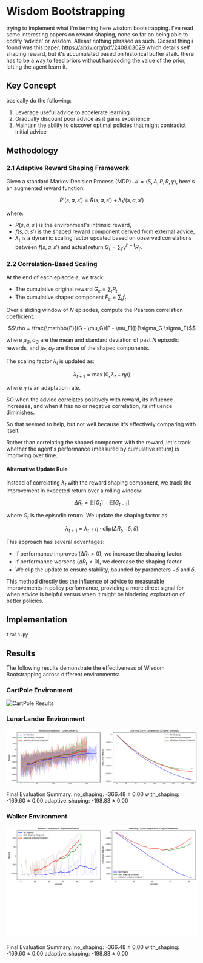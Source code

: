 # Wisdom Bootstrapping

trying to implement what I'm terming here wisdom bootstrapping. I've read some interesting papers on reward shaping, none so far on being able to codify 'advice' or wisdom. Atleast nothing  phrased as such. 
Closest thing i found was this paper: https://arxiv.org/pdf/2408.03029 which details self shaping reward, but it's accumulated based on historical buffer afaik. there has to be a way to feed priors without hardcoding the value of the prior, letting the agent learn it. 

## Key Concept

basically do the following: 

1. Leverage useful advice to accelerate learning
2. Gradually discount poor advice as it gains experience
3. Maintain the ability to discover optimal policies that might contradict initial advice

## Methodology

### 2.1 Adaptive Reward Shaping Framework

Given a standard Markov Decision Process (MDP) $\mathcal{M} = (S, A, P, R, \gamma)$, here's an augmented reward function:

$$R'(s, a, s') = R(s, a, s') + \lambda_t f(s, a, s')$$

where:

- $R(s, a, s')$ is the environment's intrinsic reward,
- $f(s, a, s')$ is the shaped reward component derived from external advice,
- $\lambda_t$ is a dynamic scaling factor updated based on observed correlations between $f(s, a, s')$ and actual return $G_t = \sum_{t'} \gamma^{t'-t} R_{t'}$.

### 2.2 Correlation-Based Scaling

At the end of each episode $e$, we track:

- The cumulative original reward $G_e = \sum_t R_t$
- The cumulative shaped component $F_e = \sum_t f_t$

Over a sliding window of $N$ episodes, compute the Pearson correlation coefficient:

$$\rho = \frac{\mathbb{E}[(G - \mu_G)(F - \mu_F)]}{\sigma_G \sigma_F}$$

where $\mu_G, \sigma_G$ are the mean and standard deviation of past $N$ episodic rewards, and $\mu_F, \sigma_F$ are those of the shaped components.

The scaling factor $\lambda_t$ is updated as:

$$\lambda_{t+1} = \max(0, \lambda_t + \eta\rho)$$

where $\eta$ is an adaptation rate.

SO when the advice correlates positively with reward, its influence increases, and when it has no or negative correlation, its influence diminishes.

So that seemed to help, but not well because it's effectively comparing with itself. 

Rather than correlating the shaped component with the reward, let's track whether the agent's performance (measured by cumulative return) is improving over time.

#### Alternative Update Rule

Instead of correlating $\lambda_t$ with the reward shaping component, we track the improvement in expected return over a rolling window:

$$\Delta R_t = \mathbb{E}[G_t] - \mathbb{E}[G_{t-1}]$$

where $G_t$ is the episodic return. We update the shaping factor as:

$$\lambda_{t+1} = \lambda_t + \eta \cdot \text{clip}(\Delta R_t, -\delta, \delta)$$

This approach has several advantages:

- If performance improves ($\Delta R_t > 0$), we increase the shaping factor.
- If performance worsens ($\Delta R_t < 0$), we decrease the shaping factor.
- We clip the update to ensure stability, bounded by parameters $-\delta$ and $\delta$.

This method directly ties the influence of advice to measurable improvements in policy performance, providing a more direct signal for when advice is helpful versus when it might be hindering exploration of better policies.

## Implementation
 `train.py`


 ## Results

The following results demonstrate the effectiveness of Wisdom Bootstrapping across different environments:

### CartPole Environment

![CartPole Results](images/cartpole_results.png)



### LunarLander Environment

![LunarLander Results](images/lunar2.png)

Final Evaluation Summary:
no_shaping: -366.48 ± 0.00
with_shaping: -169.60 ± 0.00
adaptive_shaping: -198.83 ± 0.00

### Walker Environment

![Walker Results](images/walker1.png)

Final Evaluation Summary:
no_shaping: -366.48 ± 0.00
with_shaping: -169.60 ± 0.00
adaptive_shaping: -198.83 ± 0.00